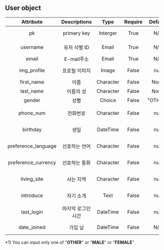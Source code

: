 ## User object

| Attribute | Descriptions | Type | Require | Default | Restriction |
| :---: | :---: | :---: | :---: | :---: | :---: |
| pk | primary key | Interger | True | N/A | Auto Define |
| username | 유저 식별 ID | Email | True | N/A | Auto Define |
| email | E-mail주소 | Email | True | N/A | - |
| img\_profile | 프로필 이미지 | Image | False | null | less than 20MB |
| first\_name | 이름 | Character | False | None | - |
| last\_name | 이름의 성 | Character | False | None | - |
| gender | 성별 | Choice | False | "OTHER" | \*1\) |
| phone\_num | 전화번호 | Character | False | null | 글자수 20자 제한 |
| birthday | 생일 | DateTime | False | null | 글자수 20자 제한 |
| preference\_language | 선호하는 언어 | Character | False | null | 글자수 20자 제한 |
| preference\_currency | 선호하는 통화 | Character | False | null | 글자수 20자 제한 |
| living\_site | 사는 지역 | Character | False | null | 글자수 100자 제한 |
| introduce | 자기 소개 | Text | False | null | 글자수 300자 제 |
| last\_login | 마지막 로그인 시간 | DateTime | False | null | Auto Define |
| date\_joined | 가입 날 | DateTime | False | N/A | Auto Define |

\*1\) You can input only one of "**OTHER**" or "**MALE**" or "**FEMALE**"

